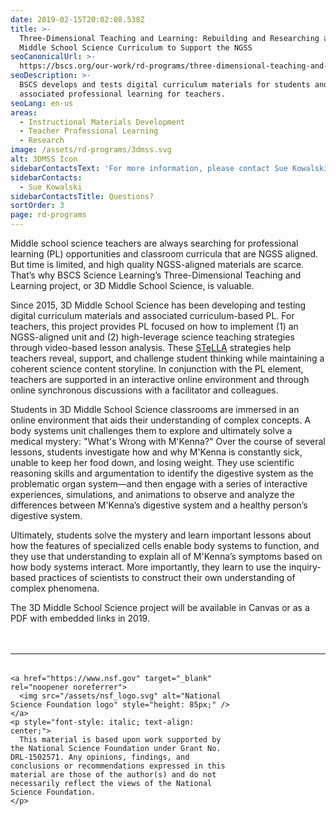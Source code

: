 ```yaml
---
date: 2019-02-15T20:02:08.538Z
title: >-
  Three-Dimensional Teaching and Learning: Rebuilding and Researching an Online
  Middle School Science Curriculum to Support the NGSS
seoCanonicalUrl: >-
  https://bscs.org/our-work/rd-programs/three-dimensional-teaching-and-learning-rebuilding-and-researching-an-online-middle-school-science-curriculum-to-support-the-ngss
seoDescription: >-
  BSCS develops and tests digital curriculum materials for students and
  associated professional learning for teachers.
seoLang: en-us
areas:
  - Instructional Materials Development
  - Teacher Professional Learning
  - Research
image: /assets/rd-programs/3dmss.svg
alt: 3DMSS Icon
sidebarContactsText: 'For more information, please contact Sue Kowalski.'
sidebarContacts:
  - Sue Kowalski
sidebarContactsTitle: Questions?
sortOrder: 3
page: rd-programs
---
```

Middle school science teachers are always searching for professional learning (PL) opportunities and classroom curricula that are NGSS  aligned. But time is limited, and high quality NGSS-aligned materials are scarce. That’s why BSCS Science Learning’s Three-Dimensional Teaching and Learning project, or 3D Middle School Science, is valuable.

Since 2015, 3D Middle School Science has been developing and testing digital curriculum materials and associated curriculum-based PL. For teachers, this project provides PL focused on how to implement (1) an NGSS-aligned unit and (2) high-leverage science teaching strategies through video-based lesson analysis. These <a href="/our-work/rd-programs/stella-science-teachers-learning-from-lesson-analysis" target="_blank" rel="noopener noreferrer">STeLLA</a> strategies help teachers reveal, support, and challenge student thinking while maintaining a coherent science content storyline. In conjunction with the PL element, teachers are supported in an interactive online environment and through online synchronous discussions with a facilitator and colleagues.

Students in 3D Middle School Science classrooms are immersed in an online environment that aids their understanding of complex concepts. A body systems unit challenges them to explore and ultimately solve a medical mystery: "What's Wrong with M'Kenna?" Over the course of several lessons, students investigate how and why M'Kenna is constantly sick, unable to keep her food down, and losing weight. They use scientific reasoning skills and argumentation to identify the digestive system as the problematic organ system—and then engage with a series of interactive experiences, simulations, and animations to observe and analyze the differences between M'Kenna’s digestive system and a healthy person’s digestive system.

Ultimately, students solve the mystery and learn important lessons about how the features of specialized cells enable body systems to function, and they use that understanding to explain all of M'Kenna’s symptoms based on how body systems interact. More importantly, they learn to use the inquiry-based practices of scientists to construct their own understanding of complex phenomena.

The 3D Middle School Science project will be available in Canvas or as a PDF with embedded links in 2019.

<hr style="margin-top: 3rem; margin-bottom: 2rem;" />
<div class="d-flex justify-content-center">
  <div style="width: 70%;">

    <a href="https://www.nsf.gov" target="_blank" rel="noopener noreferrer">
      <img src="/assets/nsf_logo.svg" alt="National Science Foundation logo" style="height: 85px;" />
    </a>
    <p style="font-style: italic; text-align: center;">
      This material is based upon work supported by the National Science Foundation under Grant No. DRL-1502571. Any opinions, findings, and conclusions or recommendations expressed in this material are those of the author(s) and do not necessarily reflect the views of the National Science Foundation.
    </p>
  </div>
</div>
